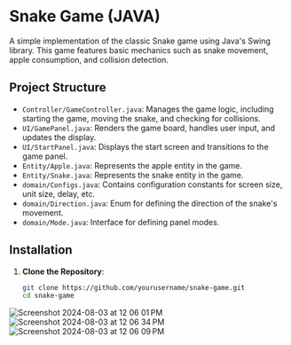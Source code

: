 # Snake Game (JAVA)


A simple implementation of the classic Snake game using Java's Swing library. This game features basic mechanics such as snake movement, apple consumption, and collision detection.

## Project Structure

- `Controller/GameController.java`: Manages the game logic, including starting the game, moving the snake, and checking for collisions.
- `UI/GamePanel.java`: Renders the game board, handles user input, and updates the display.
- `UI/StartPanel.java`: Displays the start screen and transitions to the game panel.
- `Entity/Apple.java`: Represents the apple entity in the game.
- `Entity/Snake.java`: Represents the snake entity in the game.
- `domain/Configs.java`: Contains configuration constants for screen size, unit size, delay, etc.
- `domain/Direction.java`: Enum for defining the direction of the snake's movement.
- `domain/Mode.java`: Interface for defining panel modes.

## Installation

1. **Clone the Repository**:

   ```bash
   git clone https://github.com/yourusername/snake-game.git
   cd snake-game

![Screenshot 2024-08-03 at 12 06 01 PM](https://github.com/user-attachments/assets/7785ec8d-8f59-43bd-88fa-38fd5005ebff)
![Screenshot 2024-08-03 at 12 06 34 PM](https://github.com/user-attachments/assets/771b154b-ba50-424b-824b-fa06e2c5044f)
![Screenshot 2024-08-03 at 12 06 09 PM](https://github.com/user-attachments/assets/1b7ab797-ae28-4ba4-840c-f6d10fde5a78)

